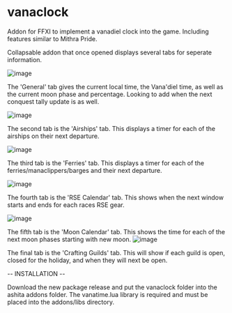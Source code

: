 # vanaclock
Addon for FFXI to implement a vanadiel clock into the game. Including features similar to Mithra Pride.

Collapsable addon that once opened displays several tabs for seperate information.

![image](https://user-images.githubusercontent.com/46830591/213966470-c77c3004-bf57-493a-9551-755a384a6900.png)

The 'General' tab gives the current local time, the Vana'diel time, as well as the current moon phase and percentage.
Looking to add when the next conquest tally update is as well.

![image](https://user-images.githubusercontent.com/46830591/213966283-842ab6ab-aa1f-4246-92d0-d7c0f03cb24e.png)

The second tab is the 'Airships' tab. This displays a timer for each of the airships on their next departure.

![image](https://user-images.githubusercontent.com/46830591/213966511-898723c2-3e42-484d-931f-a9abfacaaad8.png)

The third tab is the 'Ferries' tab. This displays a timer for each of the ferries/manaclippers/barges and their next departure.

![image](https://user-images.githubusercontent.com/46830591/213966597-9b201dc5-d16f-4e4f-ba63-7120c9565937.png)

The fourth tab is the 'RSE Calendar' tab. This shows when the next window starts and ends for each races RSE gear.

![image](https://user-images.githubusercontent.com/46830591/213966642-78ba9abb-c46e-4dbd-89e6-722516c4b77d.png)

The fifth tab is the 'Moon Calendar' tab. This shows the time for each of the next moon phases starting with new moon.
![image](https://user-images.githubusercontent.com/46830591/214464609-31344bb7-61b5-45f2-9152-2fed0b00bb62.png)

The final tab is the 'Crafting Guilds' tab. This will show if each guild is open, closed for the holiday, and when they will next be open.


-- INSTALLATION --

Download the new package release and put the vanaclock folder into the ashita addons folder.
The vanatime.lua library is required and must be placed into the addons/libs directory.
